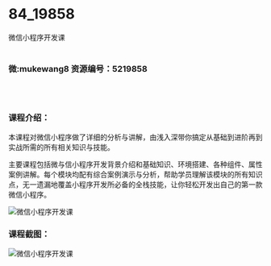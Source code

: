 # 84_19858
微信小程序开发课
<br/></br>
<h3>微:mukewang8 资源编号：5219858</h3>
<br/></br>
<h3>课程介绍：</h3>
<p>本课程对<a title="查看与 微信 相关的文章" target="_blank">微信</a>小程序做了详细的分析与讲解，由浅入深带你搞定从基础到进阶再到实战所需的所有相关知识与技能。</p>
<p>主要课程包括微与信小程序开发背景介绍和基础知识、环境搭建、各种组件、属性案例讲解。每个模块均配有综合案例演示与分析，帮助学员理解该模块的所有知识点，无一遗漏地覆盖小程序开发所必备的全栈技能，让你轻松开发出自己的第一款<a title="查看与 微信 相关的文章" target="_blank">微信</a>小程序。</p>
<p><img src="https://www.ko996.com/wp-content/uploads/img/2021/05/1-31-300x209.png" alt="微信小程序开发课"></p>
<div class="info-desc">
<h3>课程截图：</h3>
<p><img src="https://www.ko996.com/wp-content/uploads/img/2021/05/2-35.png" alt="微信小程序开发课"></p>


			
</div>
